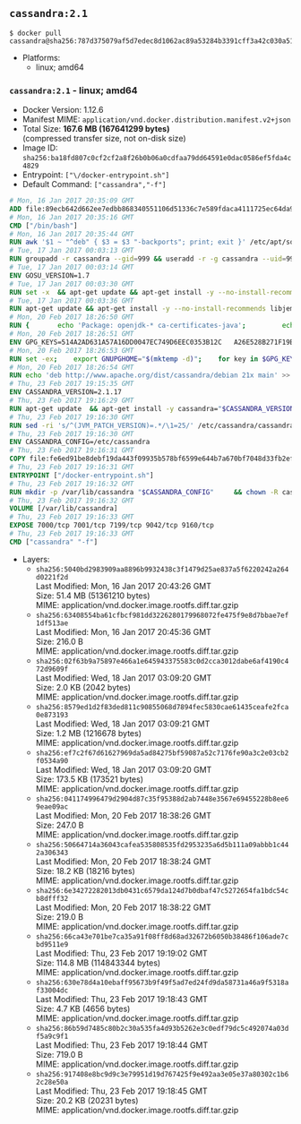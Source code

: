 ## `cassandra:2.1`

```console
$ docker pull cassandra@sha256:787d375079af5d7edec8d1062ac89a53284b3391cff3a42c030a51b3039bac77
```

-	Platforms:
	-	linux; amd64

### `cassandra:2.1` - linux; amd64

-	Docker Version: 1.12.6
-	Manifest MIME: `application/vnd.docker.distribution.manifest.v2+json`
-	Total Size: **167.6 MB (167641299 bytes)**  
	(compressed transfer size, not on-disk size)
-	Image ID: `sha256:ba18fd807c0cf2cf2a8f26b0b06a0cdfaa79dd64591e0dac0586ef5fda4c4829`
-	Entrypoint: `["\/docker-entrypoint.sh"]`
-	Default Command: `["cassandra","-f"]`

```dockerfile
# Mon, 16 Jan 2017 20:35:09 GMT
ADD file:89ecb642d662ee7edbb868340551106d51336c7e589fdaca4111725ec64da957 in / 
# Mon, 16 Jan 2017 20:35:16 GMT
CMD ["/bin/bash"]
# Mon, 16 Jan 2017 20:35:44 GMT
RUN awk '$1 ~ "^deb" { $3 = $3 "-backports"; print; exit }' /etc/apt/sources.list > /etc/apt/sources.list.d/backports.list
# Tue, 17 Jan 2017 00:03:13 GMT
RUN groupadd -r cassandra --gid=999 && useradd -r -g cassandra --uid=999 cassandra
# Tue, 17 Jan 2017 00:03:14 GMT
ENV GOSU_VERSION=1.7
# Tue, 17 Jan 2017 00:03:30 GMT
RUN set -x 	&& apt-get update && apt-get install -y --no-install-recommends ca-certificates wget && rm -rf /var/lib/apt/lists/* 	&& wget -O /usr/local/bin/gosu "https://github.com/tianon/gosu/releases/download/$GOSU_VERSION/gosu-$(dpkg --print-architecture)" 	&& wget -O /usr/local/bin/gosu.asc "https://github.com/tianon/gosu/releases/download/$GOSU_VERSION/gosu-$(dpkg --print-architecture).asc" 	&& export GNUPGHOME="$(mktemp -d)" 	&& gpg --keyserver ha.pool.sks-keyservers.net --recv-keys B42F6819007F00F88E364FD4036A9C25BF357DD4 	&& gpg --batch --verify /usr/local/bin/gosu.asc /usr/local/bin/gosu 	&& rm -r "$GNUPGHOME" /usr/local/bin/gosu.asc 	&& chmod +x /usr/local/bin/gosu 	&& gosu nobody true 	&& apt-get purge -y --auto-remove ca-certificates wget
# Tue, 17 Jan 2017 00:03:36 GMT
RUN apt-get update && apt-get install -y --no-install-recommends libjemalloc1 && rm -rf /var/lib/apt/lists/*
# Mon, 20 Feb 2017 18:26:50 GMT
RUN { 		echo 'Package: openjdk-* ca-certificates-java'; 		echo 'Pin: release n=*-backports'; 		echo 'Pin-Priority: 990'; 	} > /etc/apt/preferences.d/java-backports
# Mon, 20 Feb 2017 18:26:51 GMT
ENV GPG_KEYS=514A2AD631A57A16DD0047EC749D6EEC0353B12C 	A26E528B271F19B9E5D8E19EA278B781FE4B2BDA
# Mon, 20 Feb 2017 18:26:53 GMT
RUN set -ex; 	export GNUPGHOME="$(mktemp -d)"; 	for key in $GPG_KEYS; do 		gpg --keyserver ha.pool.sks-keyservers.net --recv-keys "$key"; 	done; 	gpg --export $GPG_KEYS > /etc/apt/trusted.gpg.d/cassandra.gpg; 	rm -r "$GNUPGHOME"; 	apt-key list
# Mon, 20 Feb 2017 18:26:54 GMT
RUN echo 'deb http://www.apache.org/dist/cassandra/debian 21x main' >> /etc/apt/sources.list.d/cassandra.list
# Thu, 23 Feb 2017 19:15:35 GMT
ENV CASSANDRA_VERSION=2.1.17
# Thu, 23 Feb 2017 19:16:29 GMT
RUN apt-get update 	&& apt-get install -y cassandra="$CASSANDRA_VERSION" 	&& rm -rf /var/lib/apt/lists/*
# Thu, 23 Feb 2017 19:16:30 GMT
RUN sed -ri 's/^(JVM_PATCH_VERSION)=.*/\1=25/' /etc/cassandra/cassandra-env.sh
# Thu, 23 Feb 2017 19:16:30 GMT
ENV CASSANDRA_CONFIG=/etc/cassandra
# Thu, 23 Feb 2017 19:16:31 GMT
COPY file:fe6ed91be8debf19da443f09935b578bf6599e644b7a670bf7048d33fb2efa9e in /docker-entrypoint.sh 
# Thu, 23 Feb 2017 19:16:31 GMT
ENTRYPOINT ["/docker-entrypoint.sh"]
# Thu, 23 Feb 2017 19:16:32 GMT
RUN mkdir -p /var/lib/cassandra "$CASSANDRA_CONFIG" 	&& chown -R cassandra:cassandra /var/lib/cassandra "$CASSANDRA_CONFIG" 	&& chmod 777 /var/lib/cassandra "$CASSANDRA_CONFIG"
# Thu, 23 Feb 2017 19:16:32 GMT
VOLUME [/var/lib/cassandra]
# Thu, 23 Feb 2017 19:16:33 GMT
EXPOSE 7000/tcp 7001/tcp 7199/tcp 9042/tcp 9160/tcp
# Thu, 23 Feb 2017 19:16:33 GMT
CMD ["cassandra" "-f"]
```

-	Layers:
	-	`sha256:5040bd2983909aa8896b9932438c3f1479d25ae837a5f6220242a264d0221f2d`  
		Last Modified: Mon, 16 Jan 2017 20:43:26 GMT  
		Size: 51.4 MB (51361210 bytes)  
		MIME: application/vnd.docker.image.rootfs.diff.tar.gzip
	-	`sha256:63408554ba61cfbcf981dd3226280179968072fe475f9e8d7bbae7ef1df513ae`  
		Last Modified: Mon, 16 Jan 2017 20:45:36 GMT  
		Size: 216.0 B  
		MIME: application/vnd.docker.image.rootfs.diff.tar.gzip
	-	`sha256:02f63b9a75897e466a1e645943375583c0d2cca3012dabe6af4190c472d9609f`  
		Last Modified: Wed, 18 Jan 2017 03:09:20 GMT  
		Size: 2.0 KB (2042 bytes)  
		MIME: application/vnd.docker.image.rootfs.diff.tar.gzip
	-	`sha256:8579ed1d2f83ded811c90855068d7894fec5830cae61435ceafe2fca0e873193`  
		Last Modified: Wed, 18 Jan 2017 03:09:21 GMT  
		Size: 1.2 MB (1216678 bytes)  
		MIME: application/vnd.docker.image.rootfs.diff.tar.gzip
	-	`sha256:ef7c2f67d61627969da5ad84275bf59087a52c7176fe90a3c2e03cb2f0534a90`  
		Last Modified: Wed, 18 Jan 2017 03:09:20 GMT  
		Size: 173.5 KB (173521 bytes)  
		MIME: application/vnd.docker.image.rootfs.diff.tar.gzip
	-	`sha256:041174996479d2904d87c35f95388d2ab7448e3567e69455228b8ee69eae09ac`  
		Last Modified: Mon, 20 Feb 2017 18:38:26 GMT  
		Size: 247.0 B  
		MIME: application/vnd.docker.image.rootfs.diff.tar.gzip
	-	`sha256:50664714a36043cafea535808535fd2953235a6d5b111a09abbb1c442a306343`  
		Last Modified: Mon, 20 Feb 2017 18:38:24 GMT  
		Size: 18.2 KB (18216 bytes)  
		MIME: application/vnd.docker.image.rootfs.diff.tar.gzip
	-	`sha256:6e34272282013db0431c6579da124d7b0dbaf47c5272654fa1bdc54cb8dfff32`  
		Last Modified: Mon, 20 Feb 2017 18:38:22 GMT  
		Size: 219.0 B  
		MIME: application/vnd.docker.image.rootfs.diff.tar.gzip
	-	`sha256:66ca43e701be7ca35a91f08ff8d68ad32672b6050b38486f106ade7cbd9511e9`  
		Last Modified: Thu, 23 Feb 2017 19:19:02 GMT  
		Size: 114.8 MB (114843344 bytes)  
		MIME: application/vnd.docker.image.rootfs.diff.tar.gzip
	-	`sha256:630e78d4a10ebaff95673b9f49f5ad7ed24fd9da58731a46a9f5318af33004dc`  
		Last Modified: Thu, 23 Feb 2017 19:18:43 GMT  
		Size: 4.7 KB (4656 bytes)  
		MIME: application/vnd.docker.image.rootfs.diff.tar.gzip
	-	`sha256:86b59d7485c80b2c30a535fa4d93b5262e3c0edf79dc5c492074a03df5a9c9f1`  
		Last Modified: Thu, 23 Feb 2017 19:18:44 GMT  
		Size: 719.0 B  
		MIME: application/vnd.docker.image.rootfs.diff.tar.gzip
	-	`sha256:917408e8bc9d9c3e79951d19d767425f9e492aa3e05e37a80302c1b62c28e50a`  
		Last Modified: Thu, 23 Feb 2017 19:18:45 GMT  
		Size: 20.2 KB (20231 bytes)  
		MIME: application/vnd.docker.image.rootfs.diff.tar.gzip
